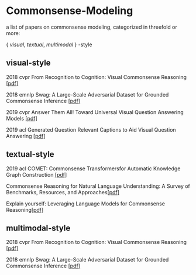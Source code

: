 # Commonsense-Modeling

a list of papers on commonsense modeling, categorized in threefold or more: 

{ *visual*, *textual*, *multimodal* } -style

## visual-style

2018 cvpr From Recognition to Cognition: Visual Commonsense Reasoning [[pdf]](https://arxiv.org/pdf/1811.10830.pdf)

2018 emnlp Swag: A Large-Scale Adversarial Dataset for Grounded Commonsense Inference [[pdf]](https://arxiv.org/pdf/1808.05326.pdf)

2019 cvpr Answer Them All! Toward Universal Visual Question Answering Models [[pdf]](https://arxiv.org/pdf/1903.00366.pdf)

2019 acl Generated Question Relevant Captions to Aid Visual Question Answering [[pdf]](https://arxiv.org/pdf/1906.00513.pdf)

## textual-style

2019 acl COMET: Commonsense Transformersfor Automatic Knowledge Graph Construction [[pdf]](https://arxiv.org/pdf/1906.05317.pdf)

Commonsense Reasoning for Natural Language Understanding: A Survey of Benchmarks, Resources, and Approaches[[pdf]](https://arxiv.org/pdf/1904.01172.pdf)

Explain yourself: Leveraging Language Models for Commonsense Reasoning[[pdf]](https://arxiv.org/pdf/1906.02361.pdf)

## multimodal-style

2018 cvpr From Recognition to Cognition: Visual Commonsense Reasoning [[pdf]](https://arxiv.org/pdf/1811.10830.pdf)

2018 emnlp Swag: A Large-Scale Adversarial Dataset for Grounded Commonsense Inference [[pdf]](https://arxiv.org/pdf/1808.05326.pdf)
